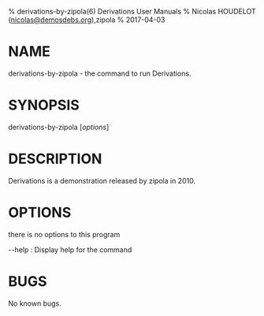 % derivations-by-zipola(6) Derivations User Manuals
% Nicolas HOUDELOT (nicolas@demosdebs.org),zipola
% 2017-04-03

# NAME
derivations-by-zipola - the command to run Derivations.

# SYNOPSIS
derivations-by-zipola [*options*]

# DESCRIPTION
Derivations is a demonstration released by zipola in 2010.

# OPTIONS
there is no options to this program

\--help
:   Display help for the command

# BUGS
No known bugs.
